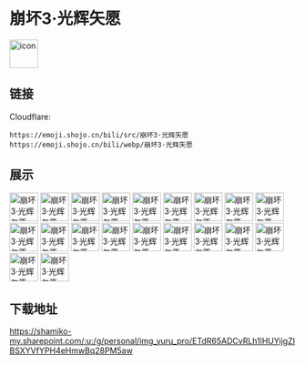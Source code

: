 # 崩坏3·光辉矢愿
<img src="https://emoji.shojo.cn/bili/src/崩坏3·光辉矢愿/icon.png" width="50" height="50" alt="icon">

## 链接
Cloudflare:
```
https://emoji.shojo.cn/bili/src/崩坏3·光辉矢愿
https://emoji.shojo.cn/bili/webp/崩坏3·光辉矢愿
```
## 展示
<img src="https://emoji.shojo.cn/bili/src/崩坏3·光辉矢愿/崩坏3·光辉矢愿-回眸.png" width="50" height="50" alt="崩坏3·光辉矢愿-回眸">
<img src="https://emoji.shojo.cn/bili/src/崩坏3·光辉矢愿/崩坏3·光辉矢愿-比心.png" width="50" height="50" alt="崩坏3·光辉矢愿-比心">
<img src="https://emoji.shojo.cn/bili/src/崩坏3·光辉矢愿/崩坏3·光辉矢愿-大佬喝可乐.png" width="50" height="50" alt="崩坏3·光辉矢愿-大佬喝可乐">
<img src="https://emoji.shojo.cn/bili/src/崩坏3·光辉矢愿/崩坏3·光辉矢愿-吃西瓜冰.png" width="50" height="50" alt="崩坏3·光辉矢愿-吃西瓜冰">
<img src="https://emoji.shojo.cn/bili/src/崩坏3·光辉矢愿/崩坏3·光辉矢愿-彩虹水枪.png" width="50" height="50" alt="崩坏3·光辉矢愿-彩虹水枪">
<img src="https://emoji.shojo.cn/bili/src/崩坏3·光辉矢愿/崩坏3·光辉矢愿-遨游.png" width="50" height="50" alt="崩坏3·光辉矢愿-遨游">
<img src="https://emoji.shojo.cn/bili/src/崩坏3·光辉矢愿/崩坏3·光辉矢愿-不可以看.png" width="50" height="50" alt="崩坏3·光辉矢愿-不可以看">
<img src="https://emoji.shojo.cn/bili/src/崩坏3·光辉矢愿/崩坏3·光辉矢愿-让我摸摸.png" width="50" height="50" alt="崩坏3·光辉矢愿-让我摸摸">
<img src="https://emoji.shojo.cn/bili/src/崩坏3·光辉矢愿/崩坏3·光辉矢愿-想我了吗.png" width="50" height="50" alt="崩坏3·光辉矢愿-想我了吗">
<img src="https://emoji.shojo.cn/bili/src/崩坏3·光辉矢愿/崩坏3·光辉矢愿-安详.png" width="50" height="50" alt="崩坏3·光辉矢愿-安详">
<img src="https://emoji.shojo.cn/bili/src/崩坏3·光辉矢愿/崩坏3·光辉矢愿-瞄准.png" width="50" height="50" alt="崩坏3·光辉矢愿-瞄准">
<img src="https://emoji.shojo.cn/bili/src/崩坏3·光辉矢愿/崩坏3·光辉矢愿-策划.png" width="50" height="50" alt="崩坏3·光辉矢愿-策划">
<img src="https://emoji.shojo.cn/bili/src/崩坏3·光辉矢愿/崩坏3·光辉矢愿-编剧.png" width="50" height="50" alt="崩坏3·光辉矢愿-编剧">
<img src="https://emoji.shojo.cn/bili/src/崩坏3·光辉矢愿/崩坏3·光辉矢愿-大伟哥.png" width="50" height="50" alt="崩坏3·光辉矢愿-大伟哥">
<img src="https://emoji.shojo.cn/bili/src/崩坏3·光辉矢愿/崩坏3·光辉矢愿-up主.png" width="50" height="50" alt="崩坏3·光辉矢愿-up主">
<img src="https://emoji.shojo.cn/bili/src/崩坏3·光辉矢愿/崩坏3·光辉矢愿-擦地.png" width="50" height="50" alt="崩坏3·光辉矢愿-擦地">
<img src="https://emoji.shojo.cn/bili/src/崩坏3·光辉矢愿/崩坏3·光辉矢愿-给你纸巾.png" width="50" height="50" alt="崩坏3·光辉矢愿-给你纸巾">
<img src="https://emoji.shojo.cn/bili/src/崩坏3·光辉矢愿/崩坏3·光辉矢愿-剪掉.png" width="50" height="50" alt="崩坏3·光辉矢愿-剪掉">
<img src="https://emoji.shojo.cn/bili/src/崩坏3·光辉矢愿/崩坏3·光辉矢愿-惊.png" width="50" height="50" alt="崩坏3·光辉矢愿-惊">
<img src="https://emoji.shojo.cn/bili/src/崩坏3·光辉矢愿/崩坏3·光辉矢愿-小喇叭.png" width="50" height="50" alt="崩坏3·光辉矢愿-小喇叭">

## 下载地址

https://shamiko-my.sharepoint.com/:u:/g/personal/img_yuru_pro/ETdR65ADCvRLh1lHUYijgZIBSXYVfYPH4eHmwBq28PM5aw